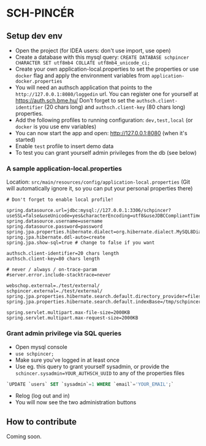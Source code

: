 SCH-PINCÉR
===

## Setup dev env

- Open the project (for IDEA users: don't use import, use open)
- Create a database with this mysql query: `CREATE DATABASE schpincer CHARACTER SET utf8mb4 COLLATE utf8mb4_unicode_ci;`
- Create your own application-local.properties to set the properties or use `docker` flag and apply the environment variables from `application-docker.properties`
- You will need an authsch application that points to the `http://127.0.0.1:8080/loggedin` url. You can register one for yourself at https://auth.sch.bme.hu/ Don't forget to set the `authsch.client-identifier` (20 chars long) and `authsch.client-key` (80 chars long) properties.
- Add the following profiles to running configuration: `dev,test,local` (or `docker` is you use env variables)
- You can now start the app and open: http://127.0.0.1:8080 (when it's started)
- Enable `test` profile to insert demo data
- To test you can grant yourself admin privileges from the db (see below)

### A sample application-local.properties

Location: `src/main/resources/config/application-local.properties` (Git will automatically ignore it, so you can put your personal properties there)

```
# Don't forget to enable local profile!

spring.datasource.url=jdbc:mysql://127.0.0.1:3306/schpincer?useSSL=false&useUnicode=yes&characterEncoding=utf8&useJDBCCompliantTimezoneShift=true&useLegacyDatetimeCode=false&serverTimezone=UTC
spring.datasource.username=username
spring.datasource.password=password
spring.jpa.properties.hibernate.dialect=org.hibernate.dialect.MySQL8Dialect
spring.jpa.hibernate.ddl-auto=create
spring.jpa.show-sql=true # change to false if you want

authsch.client-identifier=20 chars length
authsch.client-key=80 chars length

# never / always / on-trace-param
#server.error.include-stacktrace=never

webschop.external=./test/external/
schpincer.external=./test/external/
spring.jpa.properties.hibernate.search.default.directory_provider=filesystem
spring.jpa.properties.hibernate.search.default.indexBase=/tmp/schpincer/search/

spring.servlet.multipart.max-file-size=2000KB
spring.servlet.multipart.max-request-size=2000KB
```

### Grant admin privilege via SQL queries

- Open mysql console
- `use schpincer;`
- Make sure you've logged in at least once
- Use eg. this query to grant yourself sysadmin, or provide the `schincer.sysadmin=YOUR_AUTHSCH_UUID` to any of the properties files

```sql
`UPDATE `users` SET `sysadmin`=1 WHERE `email`='YOUR_EMAIL';`
```

- Relog (log out and in)
- You will now see the two administration buttons

## How to contribute

Coming soon.
